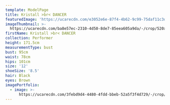 ```yaml
---
template: ModelPage
title: Kristall >br< DANCER
featuredImage: 'https://ucarecdn.com/e3052e6e-87f4-4b62-9c99-75daf11c3df1/'
imageThumbnail: >-
  https://ucarecdn.com/ba8e57ec-2310-4d50-8de7-85eea605a9da/-/crop/520x583/0,0/-/preview/
firstName: Kristall >br< DANCER
collection: Performer
height: 171.5cm
measurementType: bust
bust: 95cm
waist: 78cm
hips: 101cm
size: '12'
shoeSize: '8.5'
hair: Black
eyes: Brown
imagePortfolio:
  - image: >-
      https://ucarecdn.com/3febd9d4-4480-4fdd-bbeb-52a5f3f4d729/-/crop/517x587/0,0/-/preview/
---
```


